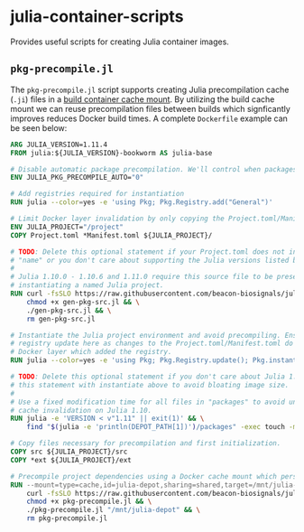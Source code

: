 # julia-container-scripts

Provides useful scripts for creating Julia container images.

## `pkg-precompile.jl`

The `pkg-precompile.jl` script supports creating Julia precompilation cache (`.ji`) files in a [build container cache mount](https://docs.docker.com/reference/dockerfile/#run---mounttypecache). By utilizing the build cache mount we can reuse precompilation files between builds which signficantly improves reduces Docker build times. A complete `Dockerfile` example can be seen below:

```Dockerfile
ARG JULIA_VERSION=1.11.4
FROM julia:${JULIA_VERSION}-bookworm AS julia-base

# Disable automatic package precompilation. We'll control when packages are precompiled.
ENV JULIA_PKG_PRECOMPILE_AUTO="0"

# Add registries required for instantiation
RUN julia --color=yes -e 'using Pkg; Pkg.Registry.add("General")'

# Limit Docker layer invalidation by only copying the Project.toml/Manifest.toml files.
ENV JULIA_PROJECT="/project"
COPY Project.toml *Manifest.toml ${JULIA_PROJECT}/

# TODO: Delete this optional statement if your Project.toml does not include the field
# "name" or you don't care about supporting the Julia versions listed below.
#
# Julia 1.10.0 - 1.10.6 and 1.11.0 require this source file to be present when
# instantiating a named Julia project.
RUN curl -fsSLO https://raw.githubusercontent.com/beacon-biosignals/julia-container-scripts/refs/tags/v0.1/gen-pkg-src.jl && \
    chmod +x gen-pkg-src.jl && \
    ./gen-pkg-src.jl && \
    rm gen-pkg-src.jl

# Instantiate the Julia project environment and avoid precompiling. Ensure we perform a
# registry update here as changes to the Project.toml/Manifest.toml do not invalidate the
# Docker layer which added the registry.
RUN julia --color=yes -e 'using Pkg; Pkg.Registry.update(); Pkg.instantiate(); Pkg.build()'

# TODO: Delete this optional statement if you don't care about Julia 1.10 support or combine
# this statement with instantiate above to avoid bloating image size.
#
# Use a fixed modification time for all files in "packages" to avoid unnecessary precompile
# cache invalidation on Julia 1.10.
RUN julia -e 'VERSION < v"1.11" || exit(1)' && \
    find "$(julia -e 'println(DEPOT_PATH[1])')/packages" -exec touch -m -t 197001010000 {} \;

# Copy files necessary for precompilation and first initialization.
COPY src ${JULIA_PROJECT}/src
COPY *ext ${JULIA_PROJECT}/ext

# Precompile project dependencies using a Docker cache mount which persists between builds.
RUN --mount=type=cache,id=julia-depot,sharing=shared,target=/mnt/julia-depot \
    curl -fsSLO https://raw.githubusercontent.com/beacon-biosignals/julia-container-scripts/refs/tags/v0.1/pkg-precompile.jl && \
    chmod +x pkg-precompile.jl && \
    ./pkg-precompile.jl "/mnt/julia-depot" && \
    rm pkg-precompile.jl
```

